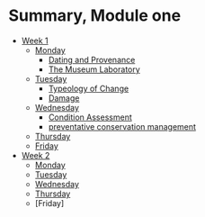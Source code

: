 # Summary, Module one

* [Week 1]()
  * [Monday]()
    * [Dating and Provenance](dating-and-provenance/README.md)
    * [The Museum Laboratory](the-museum-lab/README.md)
  * [Tuesday]()
    * [Typeology of Change](typeology-of-change/README.md)
    * [Damage](damage/README.md)
  * [Wednesday](weeks/1/wednesday.md)
    * [Condition Assessment](contidion-assement/README.md)
    * [preventative conservation management](preventative-conservation-management/README.md)
  * [Thursday]()
  * [Friday]()
* [Week 2]()
  * [Monday]()
  * [Tuesday]()
  * [Wednesday]()
  * [Thursday]()
  * [Friday]
